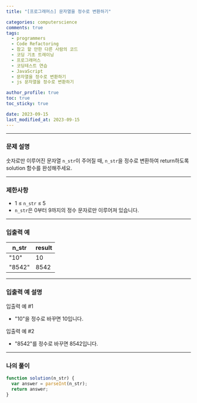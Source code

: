 ```yaml
---
title: "[프로그래머스] 문자열을 정수로 변환하기"

categories: computerscience
comments: true
tags:
  - programmers
  - Code Refactoring
  - 참고 할 만한 다른 사람의 코드
  - 코딩 기초 트레이닝
  - 프로그래머스
  - 코딩테스트 연습
  - JavaScript
  - 문자열을 정수로 변환하기
  - js 문자열을 정수로 변환하기

author_profile: true
toc: true
toc_sticky: true

date: 2023-09-15
last_modified_at: 2023-09-15
---
```


---

### 문제 설명

숫자로만 이루어진 문자열 `n_str`이 주어질 때, `n_str`을 정수로 변환하여 return하도록 solution 함수를 완성해주세요.

---

### 제한사항

- 1 ≤ `n_str` ≤ 5
- `n_str`은 0부터 9까지의 정수 문자로만 이루어져 있습니다.

---

### 입출력 예

| n_str  | result |
| ------ | ------ |
| "10"   | 10     |
| "8542" | 8542   |

---

### 입출력 예 설명

입출력 예 #1

- "10"을 정수로 바꾸면 10입니다.

입출력 예 #2

- "8542"를 정수로 바꾸면 8542입니다.

---

### 나의 풀이

```jsx
function solution(n_str) {
  var answer = parseInt(n_str);
  return answer;
}
```
